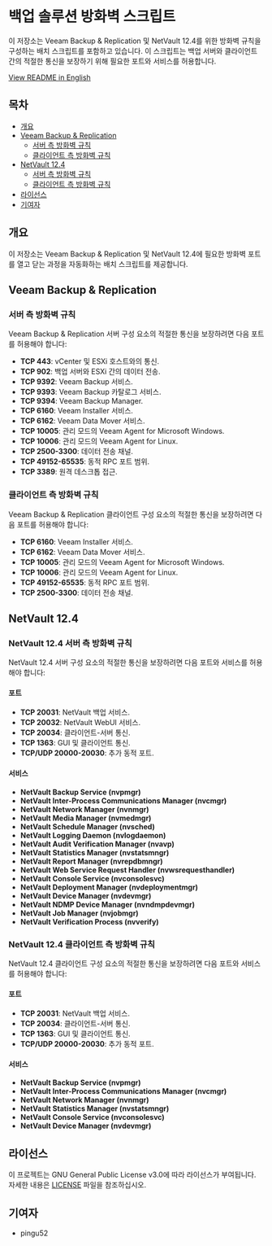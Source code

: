 # 백업 솔루션 방화벽 스크립트

이 저장소는 Veeam Backup & Replication 및 NetVault 12.4를 위한 방화벽 규칙을 구성하는 배치 스크립트를 포함하고 있습니다. 이 스크립트는 백업 서버와 클라이언트 간의 적절한 통신을 보장하기 위해 필요한 포트와 서비스를 허용합니다.

[View README in English](README.md)

## 목차
- [개요](#개요)
- [Veeam Backup & Replication](#veeam-backup--replication)
  - [서버 측 방화벽 규칙](#서버-측-방화벽-규칙)
  - [클라이언트 측 방화벽 규칙](#클라이언트-측-방화벽-규칙)
- [NetVault 12.4](#netvault-124)
  - [서버 측 방화벽 규칙](#netvault-124-서버-측-방화벽-규칙)
  - [클라이언트 측 방화벽 규칙](#netvault-124-클라이언트-측-방화벽-규칙)
- [라이선스](#라이선스)
- [기여자](#기여자)

## 개요

이 저장소는 Veeam Backup & Replication 및 NetVault 12.4에 필요한 방화벽 포트를 열고 닫는 과정을 자동화하는 배치 스크립트를 제공합니다.

## Veeam Backup & Replication

### 서버 측 방화벽 규칙

Veeam Backup & Replication 서버 구성 요소의 적절한 통신을 보장하려면 다음 포트를 허용해야 합니다:

- **TCP 443**: vCenter 및 ESXi 호스트와의 통신.
- **TCP 902**: 백업 서버와 ESXi 간의 데이터 전송.
- **TCP 9392**: Veeam Backup 서비스.
- **TCP 9393**: Veeam Backup 카탈로그 서비스.
- **TCP 9394**: Veeam Backup Manager.
- **TCP 6160**: Veeam Installer 서비스.
- **TCP 6162**: Veeam Data Mover 서비스.
- **TCP 10005**: 관리 모드의 Veeam Agent for Microsoft Windows.
- **TCP 10006**: 관리 모드의 Veeam Agent for Linux.
- **TCP 2500-3300**: 데이터 전송 채널.
- **TCP 49152-65535**: 동적 RPC 포트 범위.
- **TCP 3389**: 원격 데스크톱 접근.

### 클라이언트 측 방화벽 규칙

Veeam Backup & Replication 클라이언트 구성 요소의 적절한 통신을 보장하려면 다음 포트를 허용해야 합니다:

- **TCP 6160**: Veeam Installer 서비스.
- **TCP 6162**: Veeam Data Mover 서비스.
- **TCP 10005**: 관리 모드의 Veeam Agent for Microsoft Windows.
- **TCP 10006**: 관리 모드의 Veeam Agent for Linux.
- **TCP 49152-65535**: 동적 RPC 포트 범위.
- **TCP 2500-3300**: 데이터 전송 채널.

## NetVault 12.4

### NetVault 12.4 서버 측 방화벽 규칙

NetVault 12.4 서버 구성 요소의 적절한 통신을 보장하려면 다음 포트와 서비스를 허용해야 합니다:

#### 포트
- **TCP 20031**: NetVault 백업 서비스.
- **TCP 20032**: NetVault WebUI 서비스.
- **TCP 20034**: 클라이언트-서버 통신.
- **TCP 1363**: GUI 및 클라이언트 통신.
- **TCP/UDP 20000-20030**: 추가 동적 포트.

#### 서비스
- **NetVault Backup Service (nvpmgr)**
- **NetVault Inter-Process Communications Manager (nvcmgr)**
- **NetVault Network Manager (nvnmgr)**
- **NetVault Media Manager (nvmedmgr)**
- **NetVault Schedule Manager (nvsched)**
- **NetVault Logging Daemon (nvlogdaemon)**
- **NetVault Audit Verification Manager (nvavp)**
- **NetVault Statistics Manager (nvstatsmngr)**
- **NetVault Report Manager (nvrepdbmngr)**
- **NetVault Web Service Request Handler (nvwsrequesthandler)**
- **NetVault Console Service (nvconsolesvc)**
- **NetVault Deployment Manager (nvdeploymentmgr)**
- **NetVault Device Manager (nvdevmgr)**
- **NetVault NDMP Device Manager (nvndmpdevmgr)**
- **NetVault Job Manager (nvjobmgr)**
- **NetVault Verification Process (nvverify)**

### NetVault 12.4 클라이언트 측 방화벽 규칙

NetVault 12.4 클라이언트 구성 요소의 적절한 통신을 보장하려면 다음 포트와 서비스를 허용해야 합니다:

#### 포트
- **TCP 20031**: NetVault 백업 서비스.
- **TCP 20034**: 클라이언트-서버 통신.
- **TCP 1363**: GUI 및 클라이언트 통신.
- **TCP/UDP 20000-20030**: 추가 동적 포트.

#### 서비스
- **NetVault Backup Service (nvpmgr)**
- **NetVault Inter-Process Communications Manager (nvcmgr)**
- **NetVault Network Manager (nvnmgr)**
- **NetVault Statistics Manager (nvstatsmngr)**
- **NetVault Console Service (nvconsolesvc)**
- **NetVault Device Manager (nvdevmgr)**

## 라이선스

이 프로젝트는 GNU General Public License v3.0에 따라 라이선스가 부여됩니다. 자세한 내용은 [LICENSE](LICENSE) 파일을 참조하십시오.

## 기여자

- pingu52
